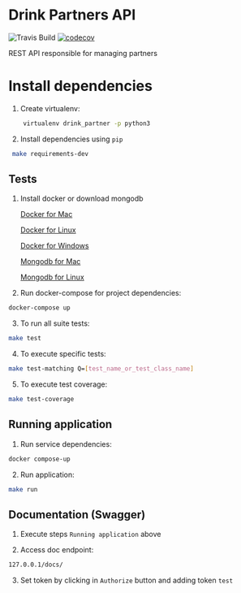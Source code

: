 
# Drink Partners API

![Travis Build](https://travis-ci.com/henriquebraga/drink-partners.svg?token=Hz2UvRp98GSpoFSdrKgh&branch=master)
[![codecov](https://codecov.io/gh/henriquebraga/drink-partners/branch/master/graph/badge.svg?token=ex1RxllagJ)](https://codecov.io/gh/henriquebraga/drink-partners)

REST API responsible for managing partners

# Install dependencies

1. Create virtualenv:

```bash
    virtualenv drink_partner -p python3
```

2. Install dependencies using `pip`

```bash
 make requirements-dev
```

## Tests

1. Install docker or download mongodb

   [Docker for Mac](https://docs.docker.com/docker-for-mac/install/) 
   
   [Docker for Linux](https://docs.docker.com/engine/install/ubuntu/)
   
   [Docker for Windows](https://docs.docker.com/docker-for-windows/)
   
   [Mongodb for Mac](https://docs.mongodb.com/manual/tutorial/install-mongodb-on-os-x/)
   
   [Mongodb for Linux](https://docs.mongodb.com/manual/administration/install-on-linux/)

2. Run docker-compose for project dependencies:

```bash
docker-compose up
 ```
3. To run all suite tests:

```bash
make test
```

4. To execute specific tests:

```bash
make test-matching Q=[test_name_or_test_class_name] 
```

5. To execute test coverage:

```bash
make test-coverage
```

## Running application

1. Run service dependencies:

```bash
docker compose-up
```

2. Run application:

```bash
make run
```

## Documentation (Swagger)

1. Execute steps `Running application` above

2. Access doc endpoint:

```bash
127.0.0.1/docs/
```

3. Set token by clicking in `Authorize` button and adding token `test`

